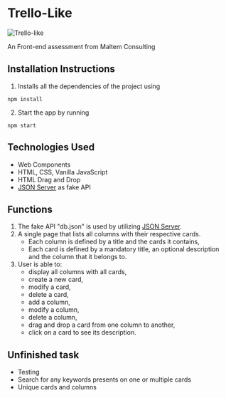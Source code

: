 # Trello-Like


![Trello-like](https://user-images.githubusercontent.com/50238797/66842060-3a634900-ef9d-11e9-9786-5147b5bcbe71.PNG)

An Front-end assessment from Maltem Consulting 

## Installation Instructions
1. Installs all the dependencies of the project using
```
npm install
````
2. Start the app by running
```
npm start
````
## Technologies Used
- Web Components
- HTML, CSS, Vanilla JavaScript
- HTML Drag and Drop
- [JSON Server](https://github.com/typicode/json-server) as fake API
 
## Functions
1. The fake API "db.json" is used by utilizing [JSON Server](https://github.com/typicode/json-server).
2. A single page that lists all columns with their respective cards.
   - Each column is defined by a title and the cards it contains,
   - Each card is defined by a mandatory title, an optional description and the column that it belongs to.
3. User is able to:
   - display all columns with all cards,
   - create a new card,
   - modify a card,
   - delete a card,
   - add a column,
   - modify a column,
   - delete a column,
   - drag and drop a card from one column to another,
   - click on a card to see its description. 

## Unfinished task
- Testing
- Search for any keywords presents on one or multiple cards
- Unique cards and columns
